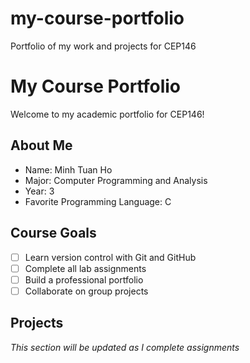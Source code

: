 # my-course-portfolio
Portfolio of my work and projects for CEP146
# My Course Portfolio

Welcome to my academic portfolio for CEP146!

## About Me
- Name: Minh Tuan Ho
- Major: Computer Programming and Analysis
- Year: 3
- Favorite Programming Language: C

## Course Goals
- [ ] Learn version control with Git and GitHub
- [ ] Complete all lab assignments
- [ ] Build a professional portfolio
- [ ] Collaborate on group projects

## Projects
*This section will be updated as I complete assignments*
